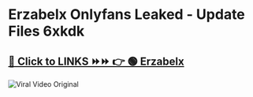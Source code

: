 
 # Erzabelx Onlyfans Leaked - Update Files 6xkdk

## <h2><a href="https://clipsfans.com/Erzabelx&ref=git">🔗 Click to LINKS ⏩⏩ 👉 🟢 Erzabelx </a></h2>

<a href="https://clipsfans.com/Erzabelx&ref=git" rel="nofollow" data-target="animated-image.originalLink"><img src="https://i.ibb.co.com/xMMVF88/686577567.gif" alt="Viral Video Original" style="max-width: 100%; display: inline-block;" data-target="animated-image.originalImage"></a>

